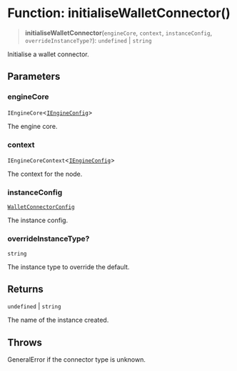 # Function: initialiseWalletConnector()

> **initialiseWalletConnector**(`engineCore`, `context`, `instanceConfig`, `overrideInstanceType?`): `undefined` \| `string`

Initialise a wallet connector.

## Parameters

### engineCore

`IEngineCore`\<[`IEngineConfig`](../interfaces/IEngineConfig.md)\>

The engine core.

### context

`IEngineCoreContext`\<[`IEngineConfig`](../interfaces/IEngineConfig.md)\>

The context for the node.

### instanceConfig

[`WalletConnectorConfig`](../type-aliases/WalletConnectorConfig.md)

The instance config.

### overrideInstanceType?

`string`

The instance type to override the default.

## Returns

`undefined` \| `string`

The name of the instance created.

## Throws

GeneralError if the connector type is unknown.
